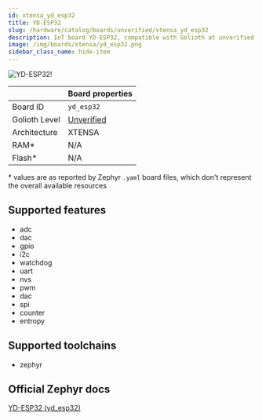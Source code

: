 ```yaml
---
id: xtensa_yd_esp32
title: YD-ESP32
slug: /hardware/catalog/boards/unverified/xtensa_yd_esp32
description: IoT board YD-ESP32, compatible with Golioth at unverified level.
image: /img/boards/xtensa/yd_esp32.png
sidebar_class_name: hide-item
---
```


[//]: # (This is an auto-generated file, do not edit! Changes to it will be lost upon re-generation)

![YD-ESP32!](/img/boards/xtensa/yd_esp32.png "YD-ESP32")

|                | Board properties     |
| -------------  | -------------------- |
| Board ID       | `yd_esp32` |
| Golioth Level  | [Unverified](/hardware#unverified-boards) |
| Architecture   | XTENSA |
| RAM*           | N/A |
| Flash*         | N/A |

\* values are as reported by Zephyr `.yaml` board files, which don't represent the overall available resources



## Supported features

* adc
* dac
* gpio
* i2c
* watchdog
* uart
* nvs
* pwm
* dac
* spi
* counter
* entropy

## Supported toolchains

* zephyr

## Official Zephyr docs

[YD-ESP32 (yd_esp32)](https://docs.zephyrproject.org/latest/boards/xtensa/yd_esp32/doc/index.html)
